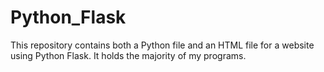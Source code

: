 # Python_Flask
This repository contains both a Python file and an HTML file for a website using Python Flask. It holds the majority of my programs.
